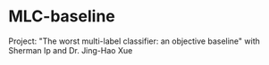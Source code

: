 # MLC-baseline
Project: "The worst multi-label classifier: an objective baseline" with Sherman Ip and Dr. Jing-Hao Xue
